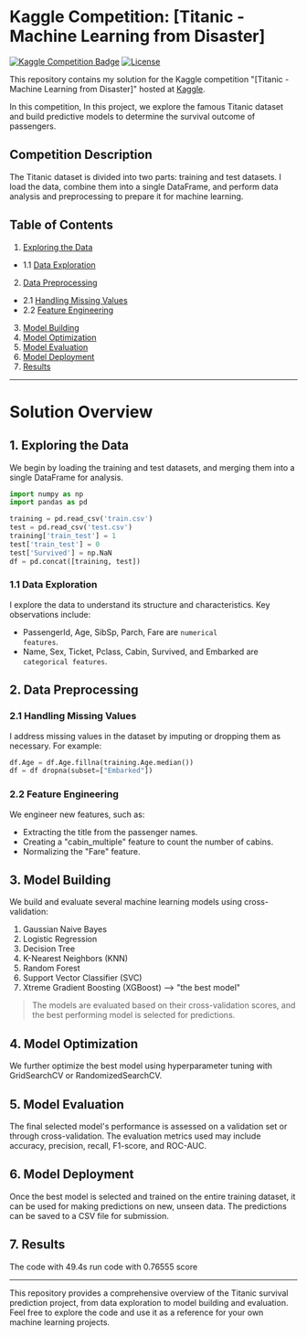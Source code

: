 # Kaggle Competition: [Titanic - Machine Learning from Disaster]

[![Kaggle Competition Badge](https://img.shields.io/badge/Titanic-20BEFF.svg)](https://www.kaggle.com/competitions/titanic)
[![License](https://img.shields.io/github/license/1AyaNabil1/Kaggle-Competition.svg)](https://github.com/1AyaNabil1/Kaggle-Competition/blob/main/LICENSE)

This repository contains my solution for the Kaggle competition "[Titanic - Machine Learning from Disaster]" hosted at [Kaggle](https://www.kaggle.com/competitions/titanic).

In this competition, In this project, we explore the famous Titanic dataset and build predictive models to determine the survival outcome of passengers.

## Competition Description

The Titanic dataset is divided into two parts: training and test datasets. I load the data, combine them into a single DataFrame, and perform data analysis and preprocessing to prepare it for machine learning.

## Table of Contents

1. [Exploring the Data](#e)
  * 1.1 [Data Exploration](#data)
2. [Data Preprocessing](#Preprocessing)
  * 2.1 [Handling Missing Values](#handling)
  * 2.2 [Feature Engineering](#feature)
3. [Model Building](#model)
4. [Model Optimization](#optimization)
5. [Model Evaluation](#eval)
6. [Model Deployment](#deploy)
7. [Results](#result)
_____________________________________________________________________________
# Solution Overview

## 1. Exploring the Data <a name="e"></a>

We begin by loading the training and test datasets, and merging them into a single DataFrame for analysis.

```python
import numpy as np
import pandas as pd 

training = pd.read_csv('train.csv')
test = pd.read_csv('test.csv')
training['train_test'] = 1
test['train_test'] = 0
test['Survived'] = np.NaN
df = pd.concat([training, test])
```

### 1.1 Data Exploration <a name="data"></a>
I explore the data to understand its structure and characteristics. Key observations include:

* PassengerId, Age, SibSp, Parch, Fare are <code>numerical features</code>.
* Name, Sex, Ticket, Pclass, Cabin, Survived, and Embarked are <code>categorical features</code>.

## 2. Data Preprocessing <a name="Preprocessing"></a>

### 2.1 Handling Missing Values <a name="handling"></a>
I address missing values in the dataset by imputing or dropping them as necessary. For example:

```python
df.Age = df.Age.fillna(training.Age.median())
df = df dropna(subset=["Embarked"])
```

### 2.2 Feature Engineering <a name="feature"></a>
We engineer new features, such as:

* Extracting the title from the passenger names.
* Creating a "cabin_multiple" feature to count the number of cabins.
* Normalizing the "Fare" feature.

## 3. Model Building <a name="model"></a>

We build and evaluate several machine learning models using cross-validation:
1. Gaussian Naive Bayes
2. Logistic Regression
3. Decision Tree
4. K-Nearest Neighbors (KNN)
5. Random Forest
6. Support Vector Classifier (SVC)
7. Xtreme Gradient Boosting (XGBoost) --> "the best model"

> The models are evaluated based on their cross-validation scores, and the best performing model is selected for predictions.

## 4. Model Optimization <a name="optimization"></a>
We further optimize the best model using hyperparameter tuning with GridSearchCV or RandomizedSearchCV.

## 5. Model Evaluation <a name="eval"></a>
The final selected model's performance is assessed on a validation set or through cross-validation. The evaluation metrics used may include accuracy, precision, recall, F1-score, and ROC-AUC.

## 6. Model Deployment <a name="deploy"></a>
Once the best model is selected and trained on the entire training dataset, it can be used for making predictions on new, unseen data. The predictions can be saved to a CSV file for submission.

## 7. Results <a name="result"></a>
The code with 49.4s run code with 0.76555 score
________________________________________________________________________
This repository provides a comprehensive overview of the Titanic survival prediction project, from data exploration to model building and evaluation. Feel free to explore the code and use it as a reference for your own machine learning projects.
